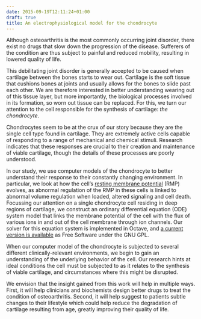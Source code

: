 ```yaml
---
date: 2015-09-19T12:11:24+01:00
draft: true
title: An electrophysiological model for the chondrocyte
---
```


Although osteoarthritis is the most commonly occurring joint disorder,
there exist no drugs that slow down the progression of the
disease. Sufferers of the condition are thus subject to painful and
reduced mobility, resulting in lowered quality of life.

This debilitating joint disorder is generally accepted to be caused
when cartilage between the bones starts to wear out. Cartilage is the
soft tissue that cushions bones at joints and usually allows for the
bones to slide past each other. We are therefore interested in better
understanding wearing out of this tissue layer, but more importantly,
the biological processes involved in its formation, so worn out tissue
can be replaced. For this, we turn our attention to the cell
responsible for the synthesis of cartilage: *the chondrocyte*.

<!-- <img src="http://localhost/files/images/research/chondrocyte-electrophysiology/chondrocyte-micrograph.jpg" class="centered-photo" alt="Electron micrograph of a typical articular chondrocyte" title="Electron micrograph of a typical articular chondrocyte" /> -->
<!-- <p class="caption">Electron micrograph of a typical articular chondrocyte (<a href="http://dx.doi.org/10.1016/S1357-2725(02)00301-1">Archer &amp; Francis-West, 2003</a>).</p> -->

Chondrocytes seem to be at the crux of our story because they are the
single cell type found in cartilage. They are extremely active cells
capable of responding to a range of mechanical and chemical
stimuli. Research indicates that these responses are crucial to their
creation and maintenance of viable cartilage, though the details of
these processes are poorly understood.

In our study, we use computer models of the chondrocyte to better
understand their response to their constantly changing environment. In
particular, we look at how the cell’s [resting membrane
potential](http://en.wikipedia.org/wiki/Resting_potential) (RMP)
evolves, as abnormal regulation of the RMP in these cells is linked to
abnormal volume regulation when loaded, altered signaling and cell
death. Focussing our attention on a single chondrocyte cell residing
in deep regions of cartilage, we construct an ordinary differential
equation (ODE) system model that links the membrane potential of the
cell with the flux of various ions in and out of the cell membrane
through ion channels. Our solver for this equation system is
implemented in Octave, and [a current version is
available](http://localhost/files/projects/chondrocyte-model/chondrocyte-model.zip)
as Free Software under the GNU GPL.

<!-- <a href="http://localhost/files/images/research/chondrocyte-electrophysiology/chondrocyte-model.png"><img src="http://localhost/files/images/research/chondrocyte-electrophysiology/chondrocyte-model.small.png" class="centered-photo" alt="A schematic of the ion channels in a single chondrocyte" title="A schematic of the ion channels in a single chondrocyte" /></a> -->
<!-- <p class="caption">A schematic of the ion channels in a single chondrocyte.</p> -->

When our computer model of the chondrocyte is subjected to several
different clinically-relevant environments, we begin to gain an
understanding of the underlying behavior of the cell. Our research
hints at ideal conditions the cell must be subjected to as it relates
to the synthesis of viable cartilage, and circumstances where this
might be disrupted.

<!-- <img src="http://localhost/files/images/research/chondrocyte-electrophysiology/model-experiment-comparison.png" class="centered-photo" alt="Comparing the model behaviour (blue) with experiment (red)" title="Comparing the model behaviour (blue) with experiment (red)" /> -->
<!-- <p class="caption">Comparing the model behaviour (blue) with experiment (red).</p> -->

We envision that the insight gained from this work will help in
multiple ways. First, it will help clinicians and biochemists design
better drugs to treat the condition of osteoarthritis. Second, it will
help suggest to patients subtle changes to their lifestyle which could
help reduce the degradation of cartilage resulting from age, greatly
improving their quality of life.
